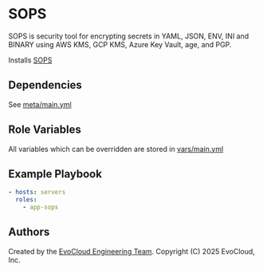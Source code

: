 SOPS
=========
SOPS is security tool for encrypting secrets in YAML, JSON, ENV, INI and BINARY using AWS KMS, GCP KMS, Azure Key Vault, age, and PGP.

Installs [SOPS](https://github.com/getsops/sops)

Dependencies
------------

See [meta/main.yml](meta/main.yml)

Role Variables
--------------

All variables which can be overridden are stored in [vars/main.yml](vars/main.yml)

Example Playbook
----------------

```yml
- hosts: servers
  roles:
    - app-sops

```

Authors
------------------

Created by the [EvoCloud Engineering Team](https://evocloud.dev). Copyright (C) 2025 EvoCloud, Inc.
